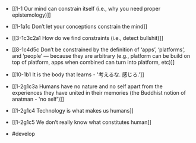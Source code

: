 - [[1-1 Our mind can constrain itself (i.e., why you need proper epistemology)]]
- [[1-1a1c Don’t let your conceptions constrain the mind]]
- [[3-1c3c2a1 How do we find constraints (i.e., detect bullshit)]]
- [[8-1c4d5c Don’t be constrained by the definition of ‘apps’, ‘platforms’, and ‘people’ — because they are arbitrary (e.g., platform can be build on top of platform, apps when combined can turn into platform, etc)]]
- [[10-1b1 It is the body that learns - '考えるな. 感じろ.']]

- [[1-2g1c3a Humans have no nature and no self apart from the experiences they have united in their memories (the Buddhist notion of anatman - 'no self')]]
- [[1-2g1c4 Technology is what makes us humans]]
- [[1-2g1c5 We don’t really know what constitutes human]]

- #develop

